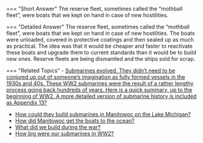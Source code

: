 
=== "Short Answer"
    The reserve fleet, sometimes called the “mothball fleet”, were boats that we kept on hand in case of new hostilities.

=== "Detailed Answer"
    The reserve fleet, sometimes called the “mothball fleet”, were boats that we kept on hand in case of new hostilities. The boats were unloaded, covered in protective coatings and then sealed up as much as practical. The idea was that it would be cheaper and faster to reactivate these boats and upgrade them to current standards than it would be to build new ones. Reserve fleets are being dismantled and the ships sold for scrap.

=== "Related Topics"
    - [Submarines evolved. They didn’t need to be conjured up out of someone’s imagination as fully formed vessels in the 1930s and 40s. These WW2 submarines were the result of a rather lengthy process going back hundreds of years. Here is a quick summary, up to the beginning of WW2. A more detailed version of submarine history is included as Appendix 13?](./submarines-evolved-they-didnt-need-to-be-conjured-up-out-of-someones-imagination-as-fully-formed-ves.md)
- [How could they build submarines in Manitowoc on the Lake Michigan?](./how-could-they-build-submarines-in-manitowoc-on-the-lake-michigan.md)
- [How did Manitowoc get the boats to the ocean?](./how-did-manitowoc-get-the-boats-to-the-ocean.md)
- [What did we build during the war?](./what-did-we-build-during-the-war.md)
- [How big were our submarines in WW2?](./how-big-were-our-submarines-in-ww2.md)
